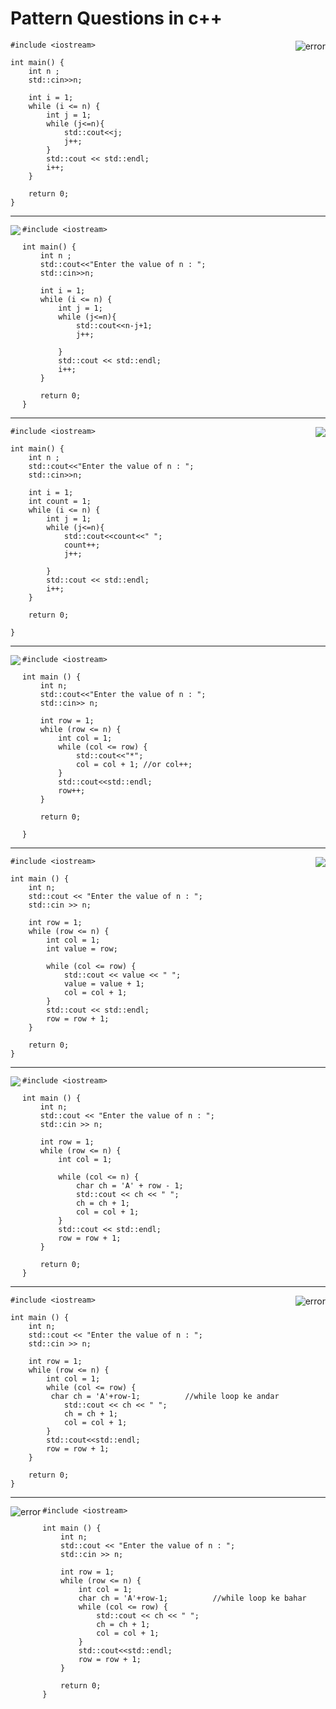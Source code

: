 # Pattern Questions in c++


   <img src ="https://github.com/NirajRoy43/cpp-projects/blob/main/patterns/images/p1.PNG" alt="error" align="right">

```
#include <iostream>

int main() {
    int n ;
    std::cin>>n;
    
    int i = 1;
    while (i <= n) {
        int j = 1;
        while (j<=n){
            std::cout<<j;
            j++;     
        }
        std::cout << std::endl;
        i++;
    }

    return 0;
}
```
<hr>

<img src="https://github.com/NirajRoy43/cpp-projects/blob/main/patterns/images/p2.PNG" align="left">

```
#include <iostream>

int main() {
    int n ;
    std::cout<<"Enter the value of n : ";
    std::cin>>n;
    
    int i = 1;
    while (i <= n) {
        int j = 1;
        while (j<=n){
            std::cout<<n-j+1;
            j++;
            
        }
        std::cout << std::endl;
        i++;
    }

    return 0;
}
```
<hr>
<img src="https://github.com/NirajRoy43/cpp-projects/blob/main/patterns/images/p3.PNG" align="right">

```
#include <iostream>

int main() {
    int n ;
    std::cout<<"Enter the value of n : ";
    std::cin>>n;
    
    int i = 1;
    int count = 1;
    while (i <= n) {
        int j = 1;
        while (j<=n){
            std::cout<<count<<" ";
            count++;
            j++;
            
        }
        std::cout << std::endl;
        i++;
    }

    return 0;

}

```

<hr>

<img src="https://github.com/NirajRoy43/cpp-projects/blob/main/patterns/images/p4.PNG" align="left">

```
#include <iostream>

int main () {
    int n;
    std::cout<<"Enter the value of n : ";
    std::cin>> n;
    
    int row = 1;
    while (row <= n) {
        int col = 1;
        while (col <= row) {
            std::cout<<"*";
            col = col + 1; //or col++;
        }
        std::cout<<std::endl;
        row++;
    }

    return 0;

}

```
<hr>
<img src = "https://github.com/NirajRoy43/cpp-projects/blob/main/patterns/images/p5.PNG " align = "right" >

```
#include <iostream>

int main () {
    int n;
    std::cout << "Enter the value of n : ";
    std::cin >> n;
    
    int row = 1;
    while (row <= n) {
        int col = 1;
        int value = row;
        
        while (col <= row) {
            std::cout << value << " ";
            value = value + 1;
            col = col + 1;
        }
        std::cout << std::endl;
        row = row + 1;
    }
    
    return 0;
}

```
<hr>
<img src= "https://github.com/NirajRoy43/cpp-projects/blob/main/patterns/images/p6.PNG " align = "left">

```
#include <iostream>

int main () {
    int n;
    std::cout << "Enter the value of n : ";
    std::cin >> n;
    
    int row = 1;
    while (row <= n) {
        int col = 1;
        
        while (col <= n) {
            char ch = 'A' + row - 1;
            std::cout << ch << " ";
            ch = ch + 1;
            col = col + 1;
        }
        std::cout << std::endl;
        row = row + 1;
    }
    
    return 0;
}
```
<hr>
<img src ="https://github.com/NirajRoy43/cpp-projects/blob/main/patterns/images/p7.PNG" alt="error" align="right">

```
#include <iostream>

int main () {
    int n;
    std::cout << "Enter the value of n : ";
    std::cin >> n;
    
    int row = 1;
    while (row <= n) {
        int col = 1;
        while (col <= row) {
         char ch = 'A'+row-1;          //while loop ke andar 
            std::cout << ch << " ";
            ch = ch + 1;
            col = col + 1;
        }
        std::cout<<std::endl;
        row = row + 1;
    }
    
    return 0;
}

```
<hr>
<img src ="https://github.com/NirajRoy43/cpp-projects/blob/main/patterns/images/p8.PNG" alt="error" align="left">


```
#include <iostream>

int main () {
    int n;
    std::cout << "Enter the value of n : ";
    std::cin >> n;
    
    int row = 1;
    while (row <= n) {
        int col = 1;
        char ch = 'A'+row-1;          //while loop ke bahar
        while (col <= row) {
            std::cout << ch << " ";
            ch = ch + 1;
            col = col + 1;
        }
        std::cout<<std::endl;
        row = row + 1;
    }
    
    return 0;
}

```
